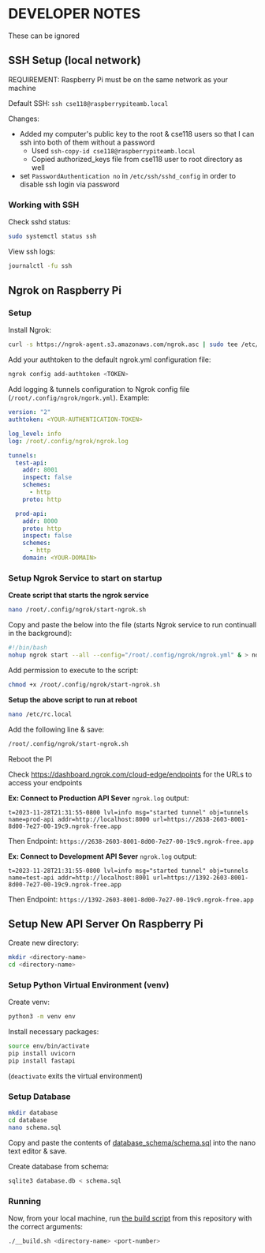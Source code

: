 # DEVELOPER NOTES
These can be ignored
## SSH Setup (local network)
REQUIREMENT: Raspberry Pi must be on the same network as your machine

Default SSH: `ssh cse118@raspberrypiteamb.local`

Changes:
- Added my computer's public key to the root & cse118 users so that I can ssh into both of them without a password
  - Used `ssh-copy-id cse118@raspberrypiteamb.local`
  - Copied authorized_keys file from cse118 user to root directory as well
- set `PasswordAuthentication no` in `/etc/ssh/sshd_config` in order to disable ssh login via password

### Working with SSH
Check sshd status:
```sh
sudo systemctl status ssh
```
View ssh logs:
```sh
journalctl -fu ssh
```

## Ngrok on Raspberry Pi
### Setup
Install Ngrok:
```sh
curl -s https://ngrok-agent.s3.amazonaws.com/ngrok.asc | sudo tee /etc/apt/trusted.gpg.d/ngrok.asc >/dev/null && echo "deb https://ngrok-agent.s3.amazonaws.com buster main" | sudo tee /etc/apt/sources.list.d/ngrok.list && sudo apt update && sudo apt install ngrok
```
Add your authtoken to the default ngrok.yml configuration file:
```sh
ngrok config add-authtoken <TOKEN>
```
Add logging & tunnels configuration to Ngrok config file (`/root/.config/ngrok/ngork.yml`). Example:
```yml
version: "2"
authtoken: <YOUR-AUTHENTICATION-TOKEN>

log_level: info
log: /root/.config/ngrok/ngrok.log

tunnels:
  test-api:
    addr: 8001
    inspect: false
    schemes:
      - http
    proto: http

  prod-api:
    addr: 8000
    proto: http
    inspect: false
    schemes:
      - http
    domain: <YOUR-DOMAIN>
```

### Setup Ngrok Service to start on startup
**Create script that starts the ngrok service**
```sh
nano /root/.config/ngrok/start-ngrok.sh
```
Copy and paste the below into the file (starts Ngrok service to run continuall in the background):
```sh
#!/bin/bash
nohup ngrok start --all --config="/root/.config/ngrok/ngrok.yml" & > nohup.out 2>&1
```
Add permission to execute to the script:
```sh
chmod +x /root/.config/ngrok/start-ngrok.sh
```
**Setup the above script to run at reboot**
```sh
nano /etc/rc.local
```
Add the following line & save:
```sh
/root/.config/ngrok/start-ngrok.sh
```
Reboot the PI

Check https://dashboard.ngrok.com/cloud-edge/endpoints for the URLs to access your endpoints

**Ex: Connect to Production API Sever**
`ngrok.log` output:
```log
t=2023-11-28T21:31:55-0800 lvl=info msg="started tunnel" obj=tunnels name=prod-api addr=http://localhost:8000 url=https://2638-2603-8001-8d00-7e27-00-19c9.ngrok-free.app
```
Then Endpoint: `https://2638-2603-8001-8d00-7e27-00-19c9.ngrok-free.app`

**Ex: Connect to Development API Sever**
`ngrok.log` output:
```log
t=2023-11-28T21:31:55-0800 lvl=info msg="started tunnel" obj=tunnels name=test-api addr=http://localhost:8001 url=https://1392-2603-8001-8d00-7e27-00-19c9.ngrok-free.app
```
Then Endpoint: `https://1392-2603-8001-8d00-7e27-00-19c9.ngrok-free.app`




## Setup New API Server On Raspberry Pi
Create new directory:
```sh
mkdir <directory-name>
cd <directory-name>
```
### Setup Python Virtual Environment (venv)
Create venv:
```sh
python3 -m venv env
```
Install necessary packages:
```sh
source env/bin/activate
pip install uvicorn
pip install fastapi
```
(`deactivate` exits the virtual environment)

### Setup Database
```sh
mkdir database
cd database
nano schema.sql
```
Copy and paste the contents of [database_schema/schema.sql](database_schema/schema.sql) into the nano text editor & save.

Create database from schema:
```sh
sqlite3 database.db < schema.sql
```

### Running
Now, from your local machine, run [the build script](__build.sh) from this repository with the correct arguments:
```sh
./__build.sh <directory-name> <port-number>
```

